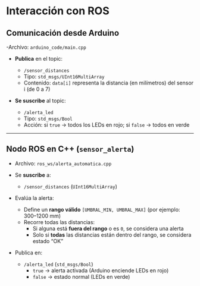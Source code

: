 # Interacción con ROS

## Comunicación desde Arduino
-Archivo: `arduino_code/main.cpp`
- **Publica** en el topic:
  - `/sensor_distances`
  - Tipo: `std_msgs/UInt16MultiArray`
  - Contenido: `data[i]` representa la distancia (en milímetros) del sensor i (de 0 a 7)

- **Se suscribe** al topic:
  - `/alerta_led`
  - Tipo: `std_msgs/Bool`
  - Acción: si `true` → todos los LEDs en rojo; si `false` → todos en verde

---

## Nodo ROS en C++ (`sensor_alerta`)

- Archivo: `ros_ws/alerta_automatica.cpp`
- Se **suscribe** a:
  - `/sensor_distances` (`UInt16MultiArray`)

- Evalúa la alerta:
  - Define un **rango válido** `[UMBRAL_MIN, UMBRAL_MAX]` (por ejemplo: 300–1200 mm)
  - Recorre todas las distancias:
    - Si alguna está **fuera del rango** o es `0`, se considera una alerta
    - Solo si **todas** las distancias están dentro del rango, se considera estado “OK”

- Publica en:
  - `/alerta_led` (`std_msgs/Bool`)
    - `true` → alerta activada (Arduino enciende LEDs en rojo)
    - `false` → estado normal (LEDs en verde)

